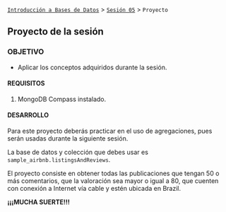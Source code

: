 [`Introducción a Bases de Datos`](../../Readme.md) > [`Sesión 05`](../Readme.md) > `Proyecto`
	
## Proyecto de la sesión

### OBJETIVO 

- Aplicar los conceptos adquiridos durante la sesión.

#### REQUISITOS 

1. MongoDB Compass instalado.

#### DESARROLLO

Para este proyecto deberás practicar en el uso de agregaciones, pues serán usadas durante la siguiente sesión.

La base de datos y colección que debes usar es `sample_airbnb.listingsAndReviews`.

El proyecto consiste en obtener todas las publicaciones que tengan 50 o más comentarios, que la valoración sea mayor o igual a 80, que cuenten con conexión a Internet vía cable y estén ubicada en Brazil.

**¡¡¡MUCHA SUERTE!!!**

